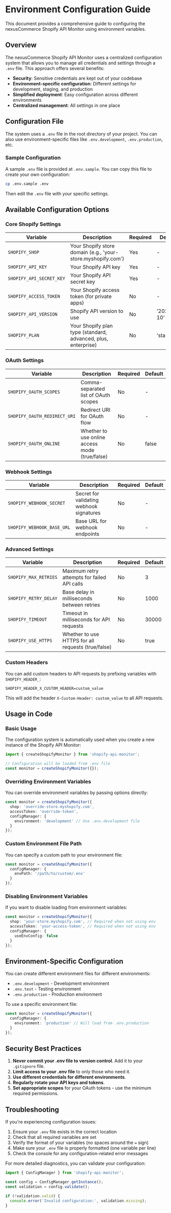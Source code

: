 # Environment Configuration Guide

This document provides a comprehensive guide to configuring the nexusCommerce Shopify API Monitor using environment variables.

## Overview

The nexusCommerce Shopify API Monitor uses a centralized configuration system that allows you to manage all credentials and settings through a `.env` file. This approach offers several benefits:

- **Security**: Sensitive credentials are kept out of your codebase
- **Environment-specific configuration**: Different settings for development, staging, and production
- **Simplified deployment**: Easy configuration across different environments
- **Centralized management**: All settings in one place

## Configuration File

The system uses a `.env` file in the root directory of your project. You can also use environment-specific files like `.env.development`, `.env.production`, etc.

### Sample Configuration

A sample `.env` file is provided at `.env.sample`. You can copy this file to create your own configuration:

```bash
cp .env.sample .env
```

Then edit the `.env` file with your specific settings.

## Available Configuration Options

### Core Shopify Settings

| Variable | Description | Required | Default |
|----------|-------------|----------|---------|
| `SHOPIFY_SHOP` | Your Shopify store domain (e.g., 'your-store.myshopify.com') | Yes | - |
| `SHOPIFY_API_KEY` | Your Shopify API key | Yes | - |
| `SHOPIFY_API_SECRET_KEY` | Your Shopify API secret key | Yes | - |
| `SHOPIFY_ACCESS_TOKEN` | Your Shopify access token (for private apps) | No | - |
| `SHOPIFY_API_VERSION` | Shopify API version to use | No | '2023-10' |
| `SHOPIFY_PLAN` | Your Shopify plan type (standard, advanced, plus, enterprise) | No | 'standard' |

### OAuth Settings

| Variable | Description | Required | Default |
|----------|-------------|----------|---------|
| `SHOPIFY_OAUTH_SCOPES` | Comma-separated list of OAuth scopes | No | - |
| `SHOPIFY_OAUTH_REDIRECT_URI` | Redirect URI for OAuth flow | No | - |
| `SHOPIFY_OAUTH_ONLINE` | Whether to use online access mode (true/false) | No | false |

### Webhook Settings

| Variable | Description | Required | Default |
|----------|-------------|----------|---------|
| `SHOPIFY_WEBHOOK_SECRET` | Secret for validating webhook signatures | No | - |
| `SHOPIFY_WEBHOOK_BASE_URL` | Base URL for webhook endpoints | No | - |

### Advanced Settings

| Variable | Description | Required | Default |
|----------|-------------|----------|---------|
| `SHOPIFY_MAX_RETRIES` | Maximum retry attempts for failed API calls | No | 3 |
| `SHOPIFY_RETRY_DELAY` | Base delay in milliseconds between retries | No | 1000 |
| `SHOPIFY_TIMEOUT` | Timeout in milliseconds for API requests | No | 30000 |
| `SHOPIFY_USE_HTTPS` | Whether to use HTTPS for all requests (true/false) | No | true |

### Custom Headers

You can add custom headers to API requests by prefixing variables with `SHOPIFY_HEADER_`:

```
SHOPIFY_HEADER_X_CUSTOM_HEADER=custom_value
```

This will add the header `X-Custom-Header: custom_value` to all API requests.

## Usage in Code

### Basic Usage

The configuration system is automatically used when you create a new instance of the Shopify API Monitor:

```typescript
import { createShopifyMonitor } from 'shopify-api-monitor';

// Configuration will be loaded from .env file
const monitor = createShopifyMonitor({});
```

### Overriding Environment Variables

You can override environment variables by passing options directly:

```typescript
const monitor = createShopifyMonitor({
  shop: 'override-store.myshopify.com',
  accessToken: 'override-token',
  configManager: {
    environment: 'development' // Use .env.development file
  }
});
```

### Custom Environment File Path

You can specify a custom path to your environment file:

```typescript
const monitor = createShopifyMonitor({
  configManager: {
    envPath: '/path/to/custom/.env'
  }
});
```

### Disabling Environment Variables

If you want to disable loading from environment variables:

```typescript
const monitor = createShopifyMonitor({
  shop: 'your-store.myshopify.com', // Required when not using env
  accessToken: 'your-access-token', // Required when not using env
  configManager: {
    useEnvConfig: false
  }
});
```

## Environment-Specific Configuration

You can create different environment files for different environments:

- `.env.development` - Development environment
- `.env.test` - Testing environment
- `.env.production` - Production environment

To use a specific environment file:

```typescript
const monitor = createShopifyMonitor({
  configManager: {
    environment: 'production' // Will load from .env.production
  }
});
```

## Security Best Practices

1. **Never commit your .env file to version control**. Add it to your `.gitignore` file.
2. **Limit access to your .env file** to only those who need it.
3. **Use different credentials for different environments**.
4. **Regularly rotate your API keys and tokens**.
5. **Set appropriate scopes** for your OAuth tokens - use the minimum required permissions.

## Troubleshooting

If you're experiencing configuration issues:

1. Ensure your `.env` file exists in the correct location
2. Check that all required variables are set
3. Verify the format of your variables (no spaces around the `=` sign)
4. Make sure your `.env` file is properly formatted (one variable per line)
5. Check the console for any configuration-related error messages

For more detailed diagnostics, you can validate your configuration:

```typescript
import { ConfigManager } from 'shopify-api-monitor';

const config = ConfigManager.getInstance();
const validation = config.validate();

if (!validation.valid) {
  console.error('Invalid configuration:', validation.missing);
}